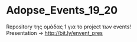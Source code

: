 # Adopse_Events_19_20
Repository της ομάδας 1 για το project των events!
<br> 
Presentation -> http://bit.ly/envent_pres

